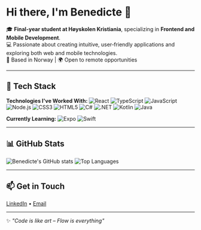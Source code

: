 # Hi there, I'm Benedicte 👋

🎓 **Final-year student at Høyskolen Kristiania**, specializing in **Frontend and Mobile Development**.  
💻 Passionate about creating intuitive, user‑friendly applications and exploring both web and mobile technologies.  
📍 Based in Norway | 🌍 Open to remote opportunities

---

## 🚀 Tech Stack

**Technologies I've Worked With:**
![React](https://img.shields.io/badge/-React-61DAFB?logo=react&logoColor=000)
![TypeScript](https://img.shields.io/badge/-TypeScript-3178C6?logo=typescript&logoColor=fff)
![JavaScript](https://img.shields.io/badge/-JavaScript-F7DF1E?logo=javascript&logoColor=000)
![Node.js](https://img.shields.io/badge/-Node.js-339933?logo=node.js&logoColor=fff)
![CSS3](https://img.shields.io/badge/-CSS3-1572B6?logo=css3&logoColor=fff)
![HTML5](https://img.shields.io/badge/-HTML5-E34F26?logo=html5&logoColor=fff)
![C#](https://img.shields.io/badge/-C%23-239120?logo=c-sharp&logoColor=fff)
![.NET](https://img.shields.io/badge/-.NET-512BD4?logo=dotnet&logoColor=fff)
![Kotlin](https://img.shields.io/badge/-Kotlin-0095D5?logo=kotlin&logoColor=fff)
![Java](https://img.shields.io/badge/-Java-007396?logo=java&logoColor=fff)

**Currently Learning:**
![Expo](https://img.shields.io/badge/-Expo-000020?logo=expo&logoColor=fff)
![Swift](https://img.shields.io/badge/-Swift-FA7343?logo=swift&logoColor=fff)

---

## 📊 GitHub Stats
![Benedicte's GitHub stats](https://github-readme-stats.vercel.app/api?username=BENEDICTEITS&show_icons=true&theme=radical)
![Top Languages](https://github-readme-stats.vercel.app/api/top-langs/?username=BENEDICTEITS&layout=compact&theme=radical)

---

## 📫 Get in Touch
[LinkedIn](https://www.linkedin.com/in/benedicte-skudvig) • [Email](mailto:benedicte.i.t.s@hotmail.com)

---

✨ *"Code is like art – Flow is everything"*
